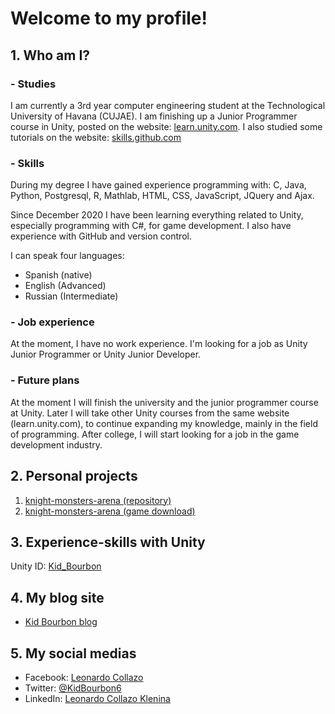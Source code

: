 # Welcome to my profile!

## 1. Who am I?
### - Studies
I am currently a 3rd year computer engineering student at the Technological University of Havana (CUJAE). I am finishing up a Junior Programmer course in Unity, posted on the website: [learn.unity.com](https://learn.unity.com/). I also studied some tutorials on the website: [skills.github.com](https://skills.github.com/)

### - Skills
During my degree I have gained experience programming with:
C, Java, Python, Postgresql, R, Mathlab, HTML, CSS, JavaScript, JQuery and Ajax.

Since December 2020 I have been learning everything related to Unity, especially programming with C#, for game development. I also have experience with GitHub and version control.

I can speak four languages:
- Spanish (native)
- English (Advanced)
- Russian (Intermediate)

### - Job experience
At the moment, I have no work experience. I'm looking for a job as Unity Junior Programmer or Unity Junior Developer.

### - Future plans
At the moment I will finish the university and the junior programmer course at Unity. Later I will take other Unity courses from the same website (learn.unity.com), to continue expanding my knowledge, mainly in the field of programming. After college, I will start looking for a job in the game development industry.
 
## 2. Personal projects
<ol>
 <li><a href="https://github.com/KidBourbon/knight-monsters-arena">knight-monsters-arena (repository)</a></li>
 <li><a href="https://github.com/KidBourbon/knight-monsters-arena/releases/download/v1.0.0/Knight.monsters.and.arena.-.Setup.x64.exe">knight-monsters-arena (game download)</a></li>
</ol>

## 3. Experience-skills with Unity
Unity ID: [Kid_Bourbon](https://learn.unity.com/u/5fcac86aedbc2a0020b1f7a6?tab=profile)

## 4. My blog site
- [Kid Bourbon blog](https://kidbourbon.github.io/KidBourbon/)

## 5. My social medias
- Facebook: [Leonardo Collazo](https://www.facebook.com/leonardo.collazo.klenina)
- Twitter: [@KidBourbon6](https://twitter.com/KidBourbon6)
- LinkedIn: [Leonardo Collazo Klenina](https://www.linkedin.com/in/leonardo-collazo-klenina)
